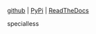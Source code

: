 
[github](https://github.com/eaybek/specialless/) | 
[PyPi](https://pypi.org/project/specialless/) | 
[ReadTheDocs](https://mvrt-specialless.readthedocs-hosted.com/en/latest/)  

specialless  

